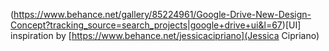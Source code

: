 (https://www.behance.net/gallery/85224961/Google-Drive-New-Design-Concept?tracking_source=search_projects|google+drive+ui&l=67)[UI] inspiration by [https://www.behance.net/jessicacipriano](Jessica Cipriano)
